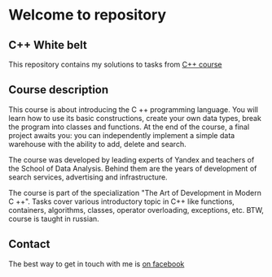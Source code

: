 # Welcome to repository

## C++ White belt

This repository contains my solutions to tasks from [C++ course](https://www.coursera.org/learn/c-plus-plus-white/home/welcome)
 
## Course description
This course is about introducing the C ++ programming language. You will learn how to use its basic constructions, create your own data types, break the program into classes and functions.
At the end of the course, a final project awaits you: you can independently implement a simple data warehouse with the ability to add, delete and search.

The course was developed by leading experts of Yandex and teachers of the School of Data Analysis. Behind them are the years of development of search services, advertising and infrastructure.

The course is part of the specialization "The Art of Development in Modern C ++".
Tasks cover various introductory topic in C++ like functions, containers, algorithms, classes, operator overloading, exceptions, etc.
BTW, course is taught in russian.

## Contact

The best way to get in touch with me is [on facebook](https://www.facebook.com/tlegen.kamidollayev.9)
